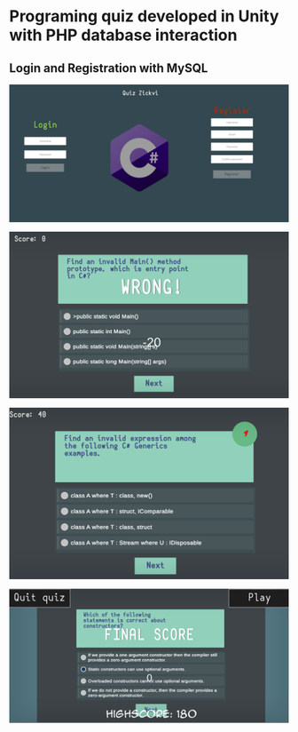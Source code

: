 # Programing quiz developed in Unity with PHP database interaction

## Login and Registration with MySQL

![](Quiz01.PNG)

![](Quiz03.PNG)

![](Quiz04.PNG)

![](Quiz05.PNG)
